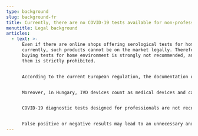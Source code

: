```yaml
---
type: background
slug: background-fr
title: Currently, there are no COVID-19 tests available for non-professionals
menutitle: Legal background
articles:
  - text: >-
      Even if there are online shops offering serological tests for home use,
      currently, such products cannot be on the market legally. Therefore,
      buying tests for home environment is strongly not recommended, and selling
      them is strictly prohibited.


      According to the current European regulation, the documentation of in vitro diagnostic (IVD) devices designed for home use must be examined by a notified body before the device can be sold in the EU. This notified body issues the necessary certificates (CE mark), and the process lasts for at least 6 months. Therefore, it is not possible that any manufacturer has already obtained a CE mark for a non-professional use diagnostic test.


      Moreover, in Hungary, IVD devices count as medical devices and can be sold only in licensed medical device stores and/or pharmacies. Selling them in any other shops – including online shops – is prohibited.


      COVID-19 diagnostic tests designed for professionals are not recommended for non-professional use either.


      False positive or negative results may lead to an unnecessary anxiousness or false sense of security. Moreover, performing a test without professional supervision makes the search and isolation of infected people impossible, which seriously impedes the efficient prevention and/or slowing down the pandemic.
---
```

